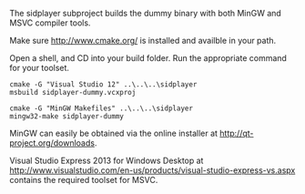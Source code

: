 The sidplayer subproject builds the dummy binary with both MinGW and MSVC compiler tools.

Make sure http://www.cmake.org/ is installed and availble in your path.

Open a shell, and CD into your build folder. Run the appropriate command
for your toolset.

```Batchfile
cmake -G "Visual Studio 12" ..\..\..\sidplayer
msbuild sidplayer-dummy.vcxproj
```

```Batchfile
cmake -G "MinGW Makefiles" ..\..\..\sidplayer
mingw32-make sidplayer-dummy
```

MinGW can easily be obtained via the online installer at http://qt-project.org/downloads.

Visual Studio Express 2013 for Windows Desktop at http://www.visualstudio.com/en-us/products/visual-studio-express-vs.aspx contains the required toolset for MSVC.
